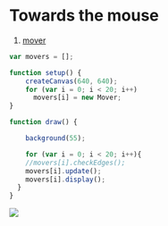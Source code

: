 # Towards the mouse

1. [mover](mover/)

```js
var movers = [];

function setup() {
    createCanvas(640, 640);
    for (var i = 0; i < 20; i++)
      movers[i] = new Mover;
}
```

```js
function draw() {

    background(55);

    for (var i = 0; i < 20; i++){
    //movers[i].checkEdges();
    movers[i].update();
    movers[i].display();
  }
}
```
<img src ="img/moouse.gif"/>

